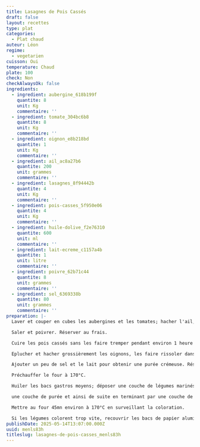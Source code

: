 ```yaml
---
title: Lasagnes de Pois Cassés
draft: false
layout: recettes
type: plat
categories:
  - Plat chaud
auteur: Léon
regime:
  - vegetarien
cuisson: Oui
temperature: Chaud
plate: 100
check: Non
checkAlwaysOk: false
ingredients:
  - ingredient: aubergine_618b199f
    quantite: 8
    unit: Kg
    commentaire: ''
  - ingredient: tomate_304bc6b8
    quantite: 8
    unit: Kg
    commentaire: ''
  - ingredient: oignon_e8b218bd
    quantite: 1
    unit: Kg
    commentaire: ''
  - ingredient: ail_ac8a27b6
    quantite: 200
    unit: grammes
    commentaire: ''
  - ingredient: lasagnes_8f94442b
    quantite: 4
    unit: Kg
    commentaire: ''
  - ingredient: pois-casses_5f950e06
    quantite: 4
    unit: Kg
    commentaire: ''
  - ingredient: huile-dolive_f2e76310
    quantite: 600
    unit: ml
    commentaire: ''
  - ingredient: lait-ecreme_c1157a4b
    quantite: 1
    unit: litre
    commentaire: ''
  - ingredient: poivre_62b71c44
    quantite: 8
    unit: grammes
    commentaire: ''
  - ingredient: sel_6369338b
    quantite: 80
    unit: grammes
    commentaire: ''
preparation: |-
  Laver et couper en cubes les aubergines et les tomates; hacher l'ail, mélanger le tout avec la moitié de l'huile d'olive

  Saler et poivrer. Réserver au frais.

  Cuire les pois cassés sans les faire tremper pendant environ 1 heure en enlevant l'écume régulièrement.

  Eplucher et hacher grossièrement les oignons, les faire rissoler dans le reste d'huile d'olive et ajouter les pois cassés.

  Ajouter un peu de sel et le lait pour obtenir une purée crémeuse. Réserver au chaud.

  Préchauffer le four à 170°C.

  Huiler les bacs gastros moyens; déposer une couche de légumes marinés puis une couche de pâte à lasagne puis

  une couche de purée et ainsi de suite en terminant par une couche de légumes qui apportera une texture grillée.

  Mettre au four 45mn environ à 170°C en surveillant la coloration.

  Si les légumes colorent trop vite, recouvrir les bacs de papier aluminium ou sulfurisé et poursuivre la cuisson.
publishDate: 2025-05-14T13:07:00.000Z
uuid: menls83h
titleslug: lasagnes-de-pois-casses_menls83h
---
```


